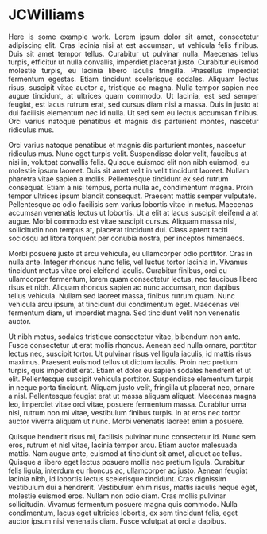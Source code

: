 # JCWilliams
<p align="justify"> Here is some example work. Lorem ipsum dolor sit amet, consectetur adipiscing elit. Cras lacinia nisi at est accumsan, ut vehicula felis finibus. Duis sit amet tempor tellus. Curabitur ut pulvinar nulla. Maecenas tellus turpis, efficitur ut nulla convallis, imperdiet placerat justo. Curabitur euismod molestie turpis, eu lacinia libero iaculis fringilla. Phasellus imperdiet fermentum egestas. Etiam tincidunt scelerisque sodales. Aliquam lectus risus, suscipit vitae auctor a, tristique ac magna. Nulla tempor sapien nec augue tincidunt, at ultrices quam commodo. Ut lacinia, est sed semper feugiat, est lacus rutrum erat, sed cursus diam nisi a massa. Duis in justo at dui facilisis elementum nec id nulla. Ut sed sem eu lectus accumsan finibus. Orci varius natoque penatibus et magnis dis parturient montes, nascetur ridiculus mus.

Orci varius natoque penatibus et magnis dis parturient montes, nascetur ridiculus mus. Nunc eget turpis velit. Suspendisse dolor velit, faucibus at nisi in, volutpat convallis felis. Quisque euismod elit non nibh euismod, eu molestie ipsum laoreet. Duis sit amet velit in velit tincidunt laoreet. Nullam pharetra vitae sapien a mollis. Pellentesque tincidunt ex sed rutrum consequat. Etiam a nisi tempus, porta nulla ac, condimentum magna. Proin tempor ultrices ipsum blandit consequat. Praesent mattis semper vulputate. Pellentesque ac odio facilisis sem varius lobortis vitae in metus. Maecenas accumsan venenatis lectus ut lobortis. Ut a elit at lacus suscipit eleifend a at augue. Morbi commodo est vitae suscipit cursus. Aliquam massa nisl, sollicitudin non tempus at, placerat tincidunt dui. Class aptent taciti sociosqu ad litora torquent per conubia nostra, per inceptos himenaeos.

Morbi posuere justo at arcu vehicula, eu ullamcorper odio porttitor. Cras in nulla ante. Integer rhoncus nunc felis, vel luctus tortor lacinia in. Vivamus tincidunt metus vitae orci eleifend iaculis. Curabitur finibus, orci eu ullamcorper fermentum, lorem quam consectetur lectus, nec faucibus libero risus et nibh. Aliquam rhoncus sapien ac nunc accumsan, non dapibus tellus vehicula. Nullam sed laoreet massa, finibus rutrum quam. Nunc vehicula arcu ipsum, at tincidunt dui condimentum eget. Maecenas vel fermentum diam, ut imperdiet magna. Sed tincidunt velit non venenatis auctor.

Ut nibh metus, sodales tristique consectetur vitae, bibendum non ante. Fusce consectetur ut erat mollis rhoncus. Aenean sed nulla ornare, porttitor lectus nec, suscipit tortor. Ut pulvinar risus vel ligula iaculis, id mattis risus maximus. Praesent euismod tellus ut dictum iaculis. Proin nec pretium turpis, quis imperdiet erat. Etiam et dolor eu sapien sodales hendrerit et ut elit. Pellentesque suscipit vehicula porttitor. Suspendisse elementum turpis in neque porta tincidunt. Aliquam justo velit, fringilla ut placerat nec, ornare a nisl. Pellentesque feugiat erat ut massa aliquam aliquet. Maecenas magna leo, imperdiet vitae orci vitae, posuere fermentum massa. Curabitur urna nisi, rutrum non mi vitae, vestibulum finibus turpis. In at eros nec tortor auctor viverra aliquam ut nunc. Morbi venenatis laoreet enim a posuere.

Quisque hendrerit risus mi, facilisis pulvinar nunc consectetur id. Nunc sem eros, rutrum et nisl vitae, lacinia tempor arcu. Etiam auctor malesuada mattis. Nam augue ante, euismod at tincidunt sit amet, aliquet ac tellus. Quisque a libero eget lectus posuere mollis nec pretium ligula. Curabitur felis ligula, interdum eu rhoncus ac, ullamcorper ac justo. Aenean feugiat lacinia nibh, id lobortis lectus scelerisque tincidunt. Cras dignissim vestibulum dui a hendrerit. Vestibulum enim risus, mattis iaculis neque eget, molestie euismod eros. Nullam non odio diam. Cras mollis pulvinar sollicitudin. Vivamus fermentum posuere magna quis commodo. Nulla condimentum, lacus eget ultricies lobortis, ex sem tincidunt felis, eget auctor ipsum nisi venenatis diam. Fusce volutpat at orci a dapibus.</p>


